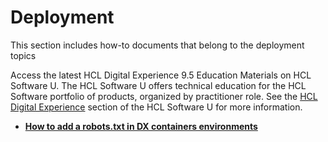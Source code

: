 # Deployment

This section includes how-to documents that belong to the deployment topics

Access the latest HCL Digital Experience 9.5 Education Materials on HCL Software U. The HCL Software U offers technical education for the HCL Software portfolio of products, organized by practitioner role. See the [HCL Digital Experience](https://hclsoftwareu.hcltechsw.com/) section of the HCL Software U for more information.

- **[How to add a robots.txt in DX containers environments](DeployRobots.md)**  
